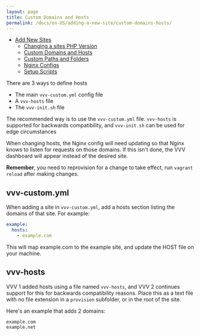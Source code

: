 ```yaml
---
layout: page
title: Custom Domains and Hosts
permalink: /docs/en-US/adding-a-new-site/custom-domains-hosts/
---
```


* [Add New Sites](adding-a-new-site/index.md)
   * [Changing a sites PHP Version](adding-a-new-site/changing-php-version.md)
   * [Custom Domains and Hosts](adding-a-new-site/custom-domains-host.md)
   * [Custom Paths and Folders](adding-a-new-site/custom-paths-and-folders.md)
   * [Nginx Configs](adding-a-new-site/nginx-configs.md)
   * [Setup Scripts](adding-a-new-site/setup-script.md)

There are 3 ways to define hosts

 - The main `vvv-custom.yml` config file
 - A `vvv-hosts` file
 - The `vvv-init.sh` file

The recommended way is to use the `vvv-custom.yml` file. `vvv-hosts` is supported for backwards compatibility, and `vvv-init.sh` can be used for edge circumstances

When changing hosts, the Nginx config will need updating so that Nginx knows to listen for requests on those domains. If this isn't done, the VVV dashboard will appear instead of the desired site.

**Remember**, you need to reprovision for a change to take effect, run `vagrant reload` after making changes.

## vvv-custom.yml

When adding a site in `vvv-custom.yml`, add a hosts section listing the domains of that site. For example:

```YAML
example:
  hosts:
    - example.com
```

This will map example.com to the example site, and update the HOST file on your machine.

## vvv-hosts

VVV 1 added hosts using a file named `vvv-hosts`, and VVV 2 continues support for this for backwards compatibility reasons. Place this as a text file with no file extension in a `provision` subfolder, or in the root of the site.

Here's an example that adds 2 domains:

```
example.com
example.net
```
